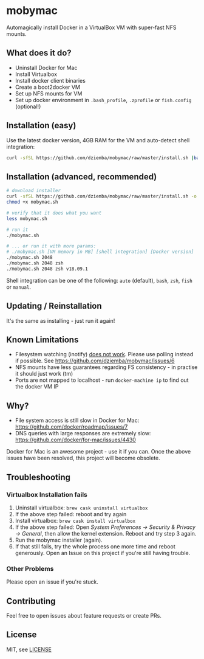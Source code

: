 # mobymac

Automagically install Docker in a VirtualBox VM with super-fast NFS mounts.

## What does it do?

- Uninstall Docker for Mac
- Install Virtualbox
- Install docker client binaries
- Create a boot2docker VM
- Set up NFS mounts for VM
- Set up docker environment in `.bash_profile`, `.zprofile` or `fish.config` (optional!)

## Installation (easy)

Use the latest docker version, 4GB RAM for the VM and auto-detect shell integration:
```bash
curl -sfSL https://github.com/dziemba/mobymac/raw/master/install.sh |bash -s 4096
```

## Installation (advanced, recommended)

```bash
# download installer
curl -sfSL https://github.com/dziemba/mobymac/raw/master/install.sh -o mobymac.sh
chmod +x mobymac.sh

# verify that it does what you want
less mobymac.sh

# run it
./mobymac.sh

# ... or run it with more params:
# ./mobymac.sh [VM memory in MB] [shell integration] [Docker version]
./mobymac.sh 2048
./mobymac.sh 2048 zsh
./mobymac.sh 2048 zsh v18.09.1
```

Shell integration can be one of the following: `auto` (default), `bash`, `zsh`, `fish` or `manual`.

## Updating / Reinstallation

It's the same as installing - just run it again!

## Known Limitations

- Filesystem watching (inotify) [does not work](https://stackoverflow.com/questions/4231243/inotify-with-nfs).
  Please use polling instead if possible. See https://github.com/dziemba/mobymac/issues/6
- NFS mounts have less guarantees regarding FS consistency - in practise it should just work (tm)
- Ports are not mapped to localhost - run `docker-machine ip` to find out the docker VM IP

## Why?

- File system access is still slow in Docker for Mac: https://github.com/docker/roadmap/issues/7
- DNS queries with large responses are extremely slow: https://github.com/docker/for-mac/issues/4430

Docker for Mac is an awesome project - use it if you can.
Once the above issues have been resolved, this project will become obsolete.

## Troubleshooting

### Virtualbox Installation fails

1. Uninstall virtualbox: `brew cask uninstall virtualbox`
2. If the above step failed: reboot and try again
3. Install virtualbox: `brew cask install virtualbox`
4. If the above step failed: Open *System Preferences -> Security & Privacy -> General*, then allow the kernel extension.
   Reboot and try step 3 again.
5. Run the mobymac installer (again).
6. If that still fails, try the whole process one more time and reboot generously.
   Open an Issue on this project if you're still having trouble.

### Other Problems

Please open an issue if you're stuck.

## Contributing

Feel free to open issues about feature requests or create PRs.

## License

MIT, see [LICENSE](LICENSE)
